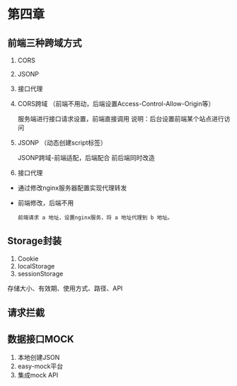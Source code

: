 # 第四章

## 前端三种跨域方式

1. CORS
2. JSONP
3. 接口代理

1. CORS跨域 （前端不用动，后端设置Access-Control-Allow-Origin等）

    服务端进行接口请求设置，前端直接调用
    说明：后台设置前端某个站点进行访问

2. JSONP （动态创建script标签）

    JSONP跨域-前端适配，后端配合
    前后端同时改造

3. 接口代理

- 通过修改nginx服务器配置实现代理转发

- 前端修改，后端不用

      前端请求 a 地址，设置nginx服务，将 a 地址代理到 b 地址。

## Storage封装

1. Cookie
2. localStorage
3. sessionStorage

存储大小、有效期、使用方式、路径、API

## 请求拦截

## 数据接口MOCK
1. 本地创建JSON
2. easy-mock平台
3. 集成mock API
